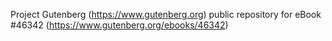 Project Gutenberg (https://www.gutenberg.org) public repository for eBook #46342 (https://www.gutenberg.org/ebooks/46342)
